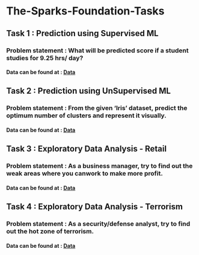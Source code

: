 # The-Sparks-Foundation-Tasks

## **Task 1 : Prediction using Supervised ML**

### Problem statement : What will be predicted score if a student studies for 9.25 hrs/ day?

#### Data can be found at : [Data](http://bit.ly/w-data)



## **Task 2 : Prediction using UnSupervised ML**

### Problem statement : From the given ‘Iris’ dataset, predict the optimum number of clusters and represent it visually.

#### Data can be found at : [Data](https://bit.ly/3kXTdox)


## **Task 3 : Exploratory Data Analysis - Retail**

### Problem statement : As a business manager, try to find out the weak areas where you canwork to make more profit.

#### Data can be found at : [Data](https://bit.ly/3i4rbWl)


## **Task 4 : Exploratory Data Analysis - Terrorism**

### Problem statement : As a security/defense analyst, try to find out the hot zone of terrorism.

#### Data can be found at : [Data](https://bit.ly/2TK5Xn5)


